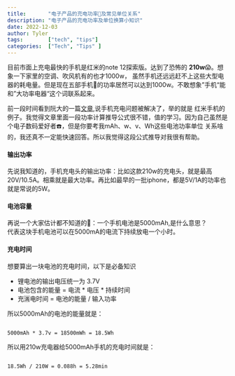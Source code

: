 ```yaml
---
title:       "电子产品的充电功率🔋及常见单位关系"
description: "电子产品的充电功率及单位换算小知识"
date: 2022-12-03
author: Tyler
tags:        ["tech", "tips"]
categories:  ["Tech", "Tips" ]
---
```


目前市面上充电最快的手机是红米的note 12探索版。达到了恐怖的 **210w**😱。想象一下家里的空调、吹风机有的也才1000w，
虽然手机还远远赶不上这些大型电器的耗电量。但是现在五部手机📱的功率居然可以达到1000w。不敢想象”手机“能和”大功率电器“这个词联系起来。

前一段时间看到阮大的一篇[文章](http://www.ruanyifeng.com/blog/2022/11/weekly-issue-229.html),说手机充电问题被解决了，举的就是
红米手机的例子。我觉得文章里面一段功率计算推导公式很不错，值的学习。因为自己虽然是个电子数码爱好者☎️，但是你要考我mAh、w、v、Wh这些电池功率单位
关系啥的，我还真不一定能快速回答。所以我觉得这段公式推导对我很有帮助。

#### 输出功率

先说我知道的，手机充电头的输出功率：比如这款210w的充电头，就是最高20V/10.5A。相乘就是最大功率。再比如最早的一批iphone，都是5V/1A的功率也就是常说的5W。

#### 电池容量

再说一个大家估计都不知道的🤷：一个手机电池是5000mAh,是什么意思？   
代表这块手机电池可以在5000mA的电流下持续放电一个小时。

#### 充电时间

想要算出一块电池的充电时间，以下是必备知识
* 锂电池的输出电压统一为 3.7V
* 电池包含的能量 = 电流 * 电压 * 持续时间
* 充🈵️电时间 = 电池的能量 / 输入功率

所以5000mAh的电池的能量就是：
```

5000mAh * 3.7v = 18500mWh = 18.5Wh
```

所以用210w充电器给5000mAh手机的充电时间就是：
```

18.5Wh / 210W = 0.088h = 5.28min
```
